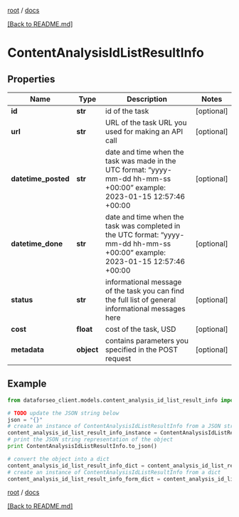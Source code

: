 [root](./../ "root") / [docs](./ "docs")

[[Back to README.md]](./../README.md "[Back to README.md]")

# ContentAnalysisIdListResultInfo

## Properties

Name | Type | Description | Notes
------------ | ------------- | ------------- | -------------
**id** | **str** | id of the task | [optional]
**url** | **str** | URL of the task URL you used for making an API call | [optional]
**datetime_posted** | **str** | date and time when the task was made in the UTC format: “yyyy-mm-dd hh-mm-ss +00:00” example: 2023-01-15 12:57:46 +00:00 | [optional]
**datetime_done** | **str** | date and time when the task was completed in the UTC format: “yyyy-mm-dd hh-mm-ss +00:00” example: 2023-01-15 12:57:46 +00:00 | [optional]
**status** | **str** | informational message of the task you can find the full list of general informational messages here | [optional]
**cost** | **float** | cost of the task, USD | [optional]
**metadata** | **object** | contains parameters you specified in the POST request | [optional]

## Example

```python
from dataforseo_client.models.content_analysis_id_list_result_info import ContentAnalysisIdListResultInfo

# TODO update the JSON string below
json = "{}"
# create an instance of ContentAnalysisIdListResultInfo from a JSON string
content_analysis_id_list_result_info_instance = ContentAnalysisIdListResultInfo.from_json(json)
# print the JSON string representation of the object
print ContentAnalysisIdListResultInfo.to_json()

# convert the object into a dict
content_analysis_id_list_result_info_dict = content_analysis_id_list_result_info_instance.to_dict()
# create an instance of ContentAnalysisIdListResultInfo from a dict
content_analysis_id_list_result_info_form_dict = content_analysis_id_list_result_info.from_dict(content_analysis_id_list_result_info_dict)
```

  

[root](./../ "root") / [docs](./ "docs")

[[Back to README.md]](./../README.md "[Back to README.md]")